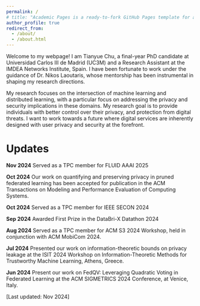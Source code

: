 ```yaml
---
permalink: /
# title: "Academic Pages is a ready-to-fork GitHub Pages template for academic personal websites"
author_profile: true
redirect_from: 
  - /about/
  - /about.html
---
```

Welcome to my webpage!  I am Tianyue Chu, a final-year PhD candidate at Universidad Carlos III de Madrid (UC3M) and a Research Assistant at the IMDEA Networks Institute, Spain.
I have been fortunate to work under the guidance of Dr. Nikos Laoutaris, whose mentorship has been instrumental in shaping my research directions.

My research focuses on the intersection of machine learning and distributed learning, with a particular focus on addressing the privacy and security implications in these domains. 
My research goal is to provide individuals with better control over their privacy, and protection from digital threats. 
I want to work towards a future where digital services are inherently designed with user privacy and security at the forefront. 


Updates
======
**Nov 2024**  Served as a TPC member for FLUID AAAI 2025

**Oct 2024**   Our work on quantifying and preserving privacy in pruned federated learning has been accepted for publication in the ACM Transactions on Modeling and Performance Evaluation of Computing Systems.

**Oct 2024**   Served as a TPC member for IEEE SECON 2024

**Sep 2024**   Awarded First Prize in the DataBri-X Datathon 2024

**Aug 2024**   Served as a TPC member for ACM S3 2024 Workshop, held in conjunction with ACM MobiCom 2024.

**Jul 2024**   Presented our work on information-theoretic bounds on privacy leakage at the ISIT 2024 Workshop on Information-Theoretic Methods for Trustworthy Machine Learning, Athens, Greece.

**Jun 2024**   Present our work on FedQV: Leveraging Quadratic Voting in Federated Learning at the ACM SIGMETRICS 2024 Conference, at Venice, Italy.


[Last updated: Nov 2024]